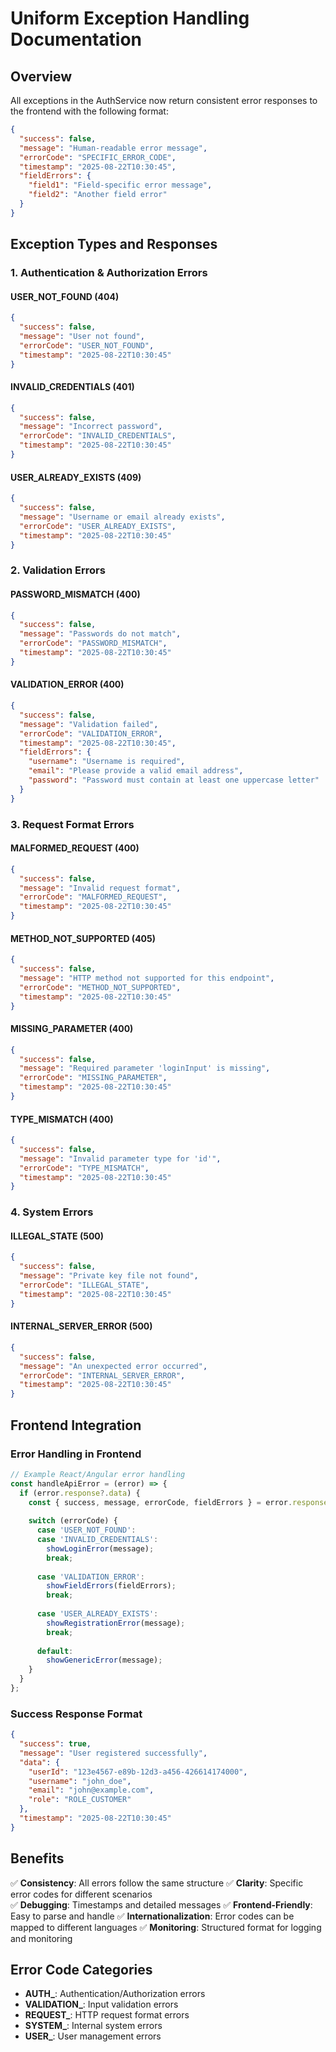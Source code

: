 # Uniform Exception Handling Documentation

## Overview
All exceptions in the AuthService now return consistent error responses to the frontend with the following format:

```json
{
  "success": false,
  "message": "Human-readable error message",
  "errorCode": "SPECIFIC_ERROR_CODE",
  "timestamp": "2025-08-22T10:30:45",
  "fieldErrors": {
    "field1": "Field-specific error message",
    "field2": "Another field error"
  }
}
```

## Exception Types and Responses

### 1. Authentication & Authorization Errors

#### USER_NOT_FOUND (404)
```json
{
  "success": false,
  "message": "User not found",
  "errorCode": "USER_NOT_FOUND",
  "timestamp": "2025-08-22T10:30:45"
}
```

#### INVALID_CREDENTIALS (401)
```json
{
  "success": false,
  "message": "Incorrect password",
  "errorCode": "INVALID_CREDENTIALS",
  "timestamp": "2025-08-22T10:30:45"
}
```

#### USER_ALREADY_EXISTS (409)
```json
{
  "success": false,
  "message": "Username or email already exists",
  "errorCode": "USER_ALREADY_EXISTS",
  "timestamp": "2025-08-22T10:30:45"
}
```

### 2. Validation Errors

#### PASSWORD_MISMATCH (400)
```json
{
  "success": false,
  "message": "Passwords do not match",
  "errorCode": "PASSWORD_MISMATCH",
  "timestamp": "2025-08-22T10:30:45"
}
```

#### VALIDATION_ERROR (400)
```json
{
  "success": false,
  "message": "Validation failed",
  "errorCode": "VALIDATION_ERROR",
  "timestamp": "2025-08-22T10:30:45",
  "fieldErrors": {
    "username": "Username is required",
    "email": "Please provide a valid email address",
    "password": "Password must contain at least one uppercase letter"
  }
}
```

### 3. Request Format Errors

#### MALFORMED_REQUEST (400)
```json
{
  "success": false,
  "message": "Invalid request format",
  "errorCode": "MALFORMED_REQUEST",
  "timestamp": "2025-08-22T10:30:45"
}
```

#### METHOD_NOT_SUPPORTED (405)
```json
{
  "success": false,
  "message": "HTTP method not supported for this endpoint",
  "errorCode": "METHOD_NOT_SUPPORTED",
  "timestamp": "2025-08-22T10:30:45"
}
```

#### MISSING_PARAMETER (400)
```json
{
  "success": false,
  "message": "Required parameter 'loginInput' is missing",
  "errorCode": "MISSING_PARAMETER",
  "timestamp": "2025-08-22T10:30:45"
}
```

#### TYPE_MISMATCH (400)
```json
{
  "success": false,
  "message": "Invalid parameter type for 'id'",
  "errorCode": "TYPE_MISMATCH",
  "timestamp": "2025-08-22T10:30:45"
}
```

### 4. System Errors

#### ILLEGAL_STATE (500)
```json
{
  "success": false,
  "message": "Private key file not found",
  "errorCode": "ILLEGAL_STATE",
  "timestamp": "2025-08-22T10:30:45"
}
```

#### INTERNAL_SERVER_ERROR (500)
```json
{
  "success": false,
  "message": "An unexpected error occurred",
  "errorCode": "INTERNAL_SERVER_ERROR",
  "timestamp": "2025-08-22T10:30:45"
}
```

## Frontend Integration

### Error Handling in Frontend
```javascript
// Example React/Angular error handling
const handleApiError = (error) => {
  if (error.response?.data) {
    const { success, message, errorCode, fieldErrors } = error.response.data;
    
    switch (errorCode) {
      case 'USER_NOT_FOUND':
      case 'INVALID_CREDENTIALS':
        showLoginError(message);
        break;
        
      case 'VALIDATION_ERROR':
        showFieldErrors(fieldErrors);
        break;
        
      case 'USER_ALREADY_EXISTS':
        showRegistrationError(message);
        break;
        
      default:
        showGenericError(message);
    }
  }
};
```

### Success Response Format
```json
{
  "success": true,
  "message": "User registered successfully",
  "data": {
    "userId": "123e4567-e89b-12d3-a456-426614174000",
    "username": "john_doe",
    "email": "john@example.com",
    "role": "ROLE_CUSTOMER"
  },
  "timestamp": "2025-08-22T10:30:45"
}
```

## Benefits

✅ **Consistency**: All errors follow the same structure
✅ **Clarity**: Specific error codes for different scenarios  
✅ **Debugging**: Timestamps and detailed messages
✅ **Frontend-Friendly**: Easy to parse and handle
✅ **Internationalization**: Error codes can be mapped to different languages
✅ **Monitoring**: Structured format for logging and monitoring

## Error Code Categories

- **AUTH_**: Authentication/Authorization errors
- **VALIDATION_**: Input validation errors
- **REQUEST_**: HTTP request format errors
- **SYSTEM_**: Internal system errors
- **USER_**: User management errors
